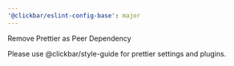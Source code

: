 ```yaml
---
'@clickbar/eslint-config-base': major
---
```


Remove Prettier as Peer Dependency

Please use @clickbar/style-guide for prettier settings and plugins.
